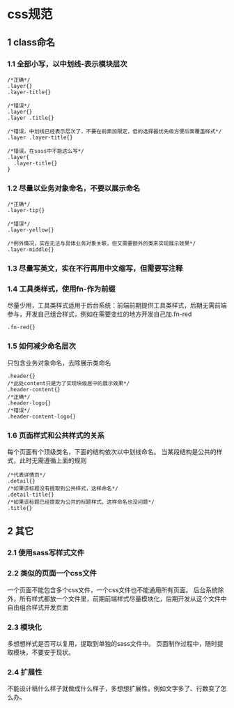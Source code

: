 # css规范
## 1 class命名
### 1.1 全部小写，以中划线-表示模块层次
```
/*正确*/
.layer{}
.layer-title{}

/*错误*/
.layer{}
.layer .title{}

/*错误，中划线已经表示层次了，不要在前面加限定，低的选择器优先级方便后面覆盖样式*/
.layer .layer-title{}

/*错误，在sass中不能这么写*/
.layer{
  .layer-title{}
}
```
### 1.2 尽量以业务对象命名，不要以展示命名

```
/*正确*/
.layer-tip{}

/*错误*/
.layer-yellow{}

/*例外情况，实在无法与具体业务对象关联，但又需要额外的类来实现展示效果*/
.layer-middle{}
```

### 1.3 尽量写英文，实在不行再用中文缩写，但需要写注释

### 1.4 工具类样式，使用fn-作为前缀
尽量少用，工具类样式适用于后台系统：前端前期提供工具类样式，后期无需前端参与，开发自己组合样式，例如在需要变红的地方开发自己加.fn-red
```
.fn-red{}
```

### 1.5 如何减少命名层次
只包含业务对象命名，去除展示类命名
```
.header{}
/*此处content只是为了实现块级居中的展示效果*/
.header-content{}
/*正确*/
.header-logo{}
/*错误*/
.header-content-logo{}
```

### 1.6 页面样式和公共样式的关系
每个页面有个顶级类名，下面的结构依次以中划线命名。
当某段结构是公共的样式，此时无需遵循上面的规则

```
/*代表详情页*/
.detail{}
/*如果该标题没有提取到公共样式，这样命名*/
.detail-title{}
/*如果该标题已经提取为公共的标题样式，这样命名也没问题*/
.title{}
```
## 2 其它
### 2.1 使用sass写样式文件
### 2.2 类似的页面一个css文件
一个页面不能包含多个css文件，一个css文件也不能通用所有页面。
后台系统除外，所有样式都放一个文件里，前期前端样式尽量模块化，后期开发从这个文件中自由组合样式开发页面
### 2.3 模块化
多想想样式是否可以复用，提取到单独的sass文件中。
页面制作过程中，随时提取模块，不要安于现状。
### 2.4 扩展性
不能设计稿什么样子就做成什么样子，多想想扩展性，例如文字多了、行数变了怎么办。
